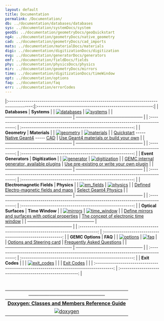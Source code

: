 ```yaml
---
layout: default
title: Documentation
permalink: /Documentation/
db: ../documentation/databases/databases
sys: ../documentation/systemDocs/system
geoQS: ../documentation/geometryDocs/geoQuickstart
ng4: ../documentation/geometryDocs/native_geometry
cad: ../documentation/geometryDocs/cad_imports
mats: ../documentation/materialDocs/materials
digi: ../documentation/digitizationDocs/digitization
evg: ../documentation/generatorDocs/generators
emf: ../documentation/fieldDocs/fields
phy: ../documentation/physicsDocs/physics
mir: ../documentation/geometryDocs/mirrors
time: ../documentation/digitizationDocs/timeWindow
opt: ../documentation/options
faq: ../documentation/faq
err: ../documentation/errorCodes
---
```



|:------------------------------------------------------------------------------------------:|:-----------------------------------------------------------:|
|                                     	**Databases**                                        |                           **Systems**                       |
|                                [![databases]]({{page.db}})                                 |                 [![systems]]({{page.sys}})                  |
|                                   ──────────────────────                                   |                     ──────────────────────                  |
| :---------------------------------------------------------------------------------------:  | :---------------------------------------------------------: |
|                                        **Geometry**                                        |                          **Materials**                      |
|                               [![geometry]]({{page.geoQS}})                                |                [![materials]]({{page.mats}})                |
| [Quickstart]({{page.geoQS}}) ----- [Native Geant4]({{page.ng4}}) ----- [CAD]({{page.cad}}) |   [Use Geant4 materials or build your own]({{page.mats}})   |
|                                   ──────────────────────                                   |                     ──────────────────────                  |
| :---------------------------------------------------------------------------------------:  | :---------------------------------------------------------: |
|                                    **Event Generators**                                    |                     **Digitization**                        |
|                                [![generator]]({{page.evg}})                                |              [![digitization]]({{page.digi}})               |
|                 [GEMC internal generator, available plugins]({{page.evg}})                 | [Use pre-existing or write your own plugin]({{page.digi}})  |
|                                   ──────────────────────                                   |                     ──────────────────────                  |
| :---------------------------------------------------------------------------------------:  | :---------------------------------------------------------: |
|                                 **Electromagnetic Fields**                                 |                        **Physics**                          |
|                                [![em_fields]]({{page.emf}})                                |                 [![physics]]({{page.phy}})                  |
|                  [Defined Electro-magnetic fields and maps]({{page.emf}})                  |            [Select Geant4 Physics]({{page.phy}})            |
|                                   ──────────────────────                                   |                     ──────────────────────                  |
| :---------------------------------------------------------------------------------------:  | :---------------------------------------------------------: |
|                                    **Optical Surfaces**                                    |                      **Time Window**                      |
|                                 [![mirrors]]({{page.mir}})                                 |               [![time_window]]({{page.time}})               |
|            [Define mirrors and surfaces with optical properties]({{page.mir}})             |   [The concept of electronic time window]({{page.time}})    |
|                                   ──────────────────────                                   |                     ──────────────────────                  |
| :---------------------------------------------------------------------------------------:  | :---------------------------------------------------------: |
|                                      **GEMC Options**                                      |                          **FAQ**                          |
|                                 [![options]]({{page.opt}})                                 |                   [![faq]]({{page.faq}})                    |
|                         [Options and Steering card]({{page.opt}})                          |         [Frequently Asked Questions]({{page.faq}})          |
|                                   ──────────────────────                                   |                     ──────────────────────                  |
| :---------------------------------------------------------------------------------------:  | :---------------------------------------------------------: |
|                                       **Exit Codes**                                       |                                                             |
|                               [![exit_codes]]({{page.err}})                                |                                                             |
|                                 [Exit Codes]({{page.err}})                                 |                                                             |
| :---------------------------------------------------------------------------------------:  | :---------------------------------------------------------: |

<br/>


|                              ──────────────────────                             |        
|:-------------------------------------------------------------------------------:|
| **[Doxygen: Classes and Members Reference Guide](https://gemc.github.io/src/)** |                                                                                               
|                    [![doxygen]](https://gemc.github.io/src/)                    |                                                                                 


[databases]: /home/assets/images/databases.png

[systems]:  /home/assets/images/systems.png

[geometry]: /home/assets/images/examples/scintillator_array/geometry.png

[materials]: /home/assets/images/materials.png

[digitization]: /home/assets/images/digitization.png

[generator]: /home/assets/images/generator.png

[em_fields]: /home/assets/images/em_fields.png

[physics]: /home/assets/images/physics.png

[mirrors]: /home/assets/images/mirrors.png

[time_window]: /home/assets/images/time_window.png

[options]: /home/assets/images/options.png

[faq]: /home/assets/images/faq.png

[exit_codes]: /home/assets/images/exit_codes.png

[doxygen]: /home/assets/images/doxygen.png

